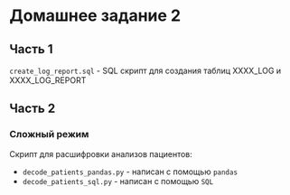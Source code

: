 # Домашнее задание 2

## Часть 1

`create_log_report.sql` - SQL скрипт для создания таблиц XXXX_LOG и
XXXX_LOG_REPORT

## Часть 2

### Сложный режим

Скрипт для расшифровки анализов пациентов:

- `decode_patients_pandas.py` - написан с помощью `pandas`
- `decode_patients_sql.py` - написан с помощью `SQL`
